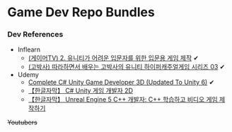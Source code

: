 # Game Dev Repo Bundles

### Dev References
- Inflearn
  - [(게이머TV) 2. 유니티가 어려운 입문자를 위한 입문용 게임 제작](https://inf.run/4bSga) ✔
  - [(고박사) 따라하면서 배우는 고박사의 유니티 하이퍼캐주얼게임 시리즈 03](https://inf.run/P6gD9) ✔
- Udemy
  - [Complete C# Unity Game Developer 3D (Updated To Unity 6)](https://www.udemy.com/course/unitycourse2/?couponCode=KEEPLEARNING) ✔
  - [【한글자막】 C# Unity 게임 개발자 2D](https://www.udemy.com/course/best-c-unity-2d/)
  - [【한글자막】 Unreal Engine 5 C++ 개발자: C++ 학습하고 비디오 게임 제작하기](https://www.udemy.com/course/unrealcourse-korean/)

~~Youtubers~~


<!--

**Here are some ideas to get you started:**

🙋‍♀️ A short introduction - what is your organization all about?
🌈 Contribution guidelines - how can the community get involved?
👩‍💻 Useful resources - where can the community find your docs? Is there anything else the community should know?
🍿 Fun facts - what does your team eat for breakfast?
🧙 Remember, you can do mighty things with the power of [Markdown](https://docs.github.com/github/writing-on-github/getting-started-with-writing-and-formatting-on-github/basic-writing-and-formatting-syntax)
-->
